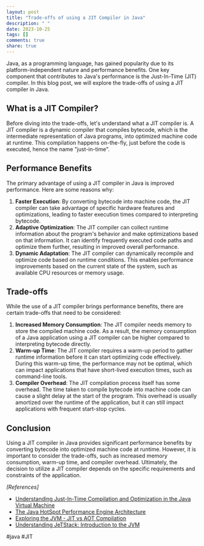 ```yaml
---
layout: post
title: "Trade-offs of using a JIT Compiler in Java"
description: " "
date: 2023-10-25
tags: []
comments: true
share: true
---
```


Java, as a programming language, has gained popularity due to its platform-independent nature and performance benefits. One key component that contributes to Java's performance is the Just-In-Time (JIT) compiler. In this blog post, we will explore the trade-offs of using a JIT compiler in Java.

## What is a JIT Compiler?

Before diving into the trade-offs, let's understand what a JIT compiler is. A JIT compiler is a dynamic compiler that compiles bytecode, which is the intermediate representation of Java programs, into optimized machine code at runtime. This compilation happens on-the-fly, just before the code is executed, hence the name "just-in-time".

## Performance Benefits

The primary advantage of using a JIT compiler in Java is improved performance. Here are some reasons why:

1. **Faster Execution**: By converting bytecode into machine code, the JIT compiler can take advantage of specific hardware features and optimizations, leading to faster execution times compared to interpreting bytecode.
2. **Adaptive Optimization**: The JIT compiler can collect runtime information about the program's behavior and make optimizations based on that information. It can identify frequently executed code paths and optimize them further, resulting in improved overall performance.
3. **Dynamic Adaptation**: The JIT compiler can dynamically recompile and optimize code based on runtime conditions. This enables performance improvements based on the current state of the system, such as available CPU resources or memory usage.

## Trade-offs

While the use of a JIT compiler brings performance benefits, there are certain trade-offs that need to be considered:

1. **Increased Memory Consumption**: The JIT compiler needs memory to store the compiled machine code. As a result, the memory consumption of a Java application using a JIT compiler can be higher compared to interpreting bytecode directly.
2. **Warm-up Time**: The JIT compiler requires a warm-up period to gather runtime information before it can start optimizing code effectively. During this warm-up time, the performance may not be optimal, which can impact applications that have short-lived execution times, such as command-line tools.
3. **Compiler Overhead**: The JIT compilation process itself has some overhead. The time taken to compile bytecode into machine code can cause a slight delay at the start of the program. This overhead is usually amortized over the runtime of the application, but it can still impact applications with frequent start-stop cycles.

## Conclusion

Using a JIT compiler in Java provides significant performance benefits by converting bytecode into optimized machine code at runtime. However, it is important to consider the trade-offs, such as increased memory consumption, warm-up time, and compiler overhead. Ultimately, the decision to utilize a JIT compiler depends on the specific requirements and constraints of the application.

_[References]_

- [Understanding Just-In-Time Compilation and Optimization in the Java Virtual Machine](https://www.oracle.com/technical-resources/articles/java/architect-jit-optimizations.html)
- [The Java HotSpot Performance Engine Architecture](https://www.oracle.com/technical-resources/articles/java/compressed-oops.html)
- [Exploring the JVM - JIT vs AOT Compilation](https://blog.risingstack.com/exploring-the-jvm-jit-vs-aot-compilation)
- [Understanding JeTStack: Introduction to the JVM](https://www.jetstack.io/docs/java/jvm) 

#java #JIT